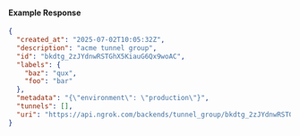 <!-- Code generated for API Clients. DO NOT EDIT. -->

#### Example Response

```json
{
  "created_at": "2025-07-02T10:05:32Z",
  "description": "acme tunnel group",
  "id": "bkdtg_2zJYdnwRSTGhX5KiauG6Qx9woAC",
  "labels": {
    "baz": "qux",
    "foo": "bar"
  },
  "metadata": "{\"environment\": \"production\"}",
  "tunnels": [],
  "uri": "https://api.ngrok.com/backends/tunnel_group/bkdtg_2zJYdnwRSTGhX5KiauG6Qx9woAC"
}
```
